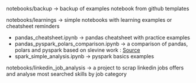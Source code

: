 notebooks/backup -> backup of examples notebook from github templates

notebooks/learnings -> simple notebooks with learning examples or cheatsheet reminders
- pandas_cheatsheet.ipynb -> pandas cheatsheet with practice examples
- pandas_pyspark_polars_comparison.ipynb -> a comparison of pandas, polars and pyspark based on slevine work : [Source](https://stevenlevine.dev/2022/01/pandas-on-spark-vs-plain-pandas/)
- spark_simple_analysis.ipynb -> pyspark basics examples

notebooks/linkedin_job_analysis -> a project to scrap linkedin jobs offers and analyse most searched skills by job category